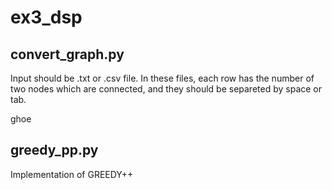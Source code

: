 # ex3_dsp

## convert_graph.py

Input should be .txt or .csv file. In these files, each row has the number of two nodes which are connected, and they should be separeted by space or tab. 

ghoe

## greedy_pp.py 

Implementation of GREEDY++
